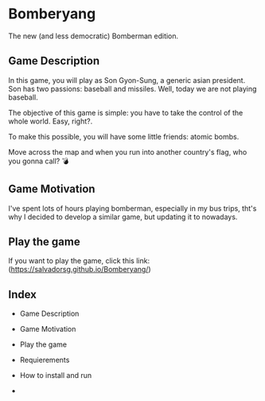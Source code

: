
# Bomberyang

The new (and less democratic) Bomberman edition.

## Game Description

<p> In this game, you will play as Son Gyon-Sung, a generic asian president. Son has two passions: baseball and missiles. Well, today we are not playing baseball. <p>

<p> The objective of this game is simple: you have to take the control of the whole world. Easy, right?. <br>

To make this possible, you will have some little friends: atomic bombs. <br>

Move across the map and when you run into another country's flag, who you gonna call? 💣 </p> 

## Game Motivation

<p> I've spent lots of hours playing bomberman, especially in my bus trips, tht's why I decided to develop a similar game, but updating it to nowadays. </p>


## Play the game 

If you want to play the game, click this link: (https://salvadorsg.github.io/Bomberyang/)

## Index

- Game Description

- Game Motivation 

- Play the game

- Requierements

- How to install and run

- 


